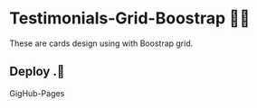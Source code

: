 # Testimonials-Grid-Boostrap 👩🏻
These are cards design using with Boostrap grid.
## Deploy .🚀
GigHub-Pages 
